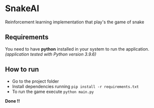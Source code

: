 # SnakeAI
Reinforcement learning implementation that play's the game of snake


## Requirements

You need to have **python** installed in your system to run the application. _(application tested with Python version 3.9.6)_

## How to run
+ Go to the project folder
+ Install dependencies running ```pip install -r requirements.txt```
+ To run the game execute ```python main.py```

**Done !!**
